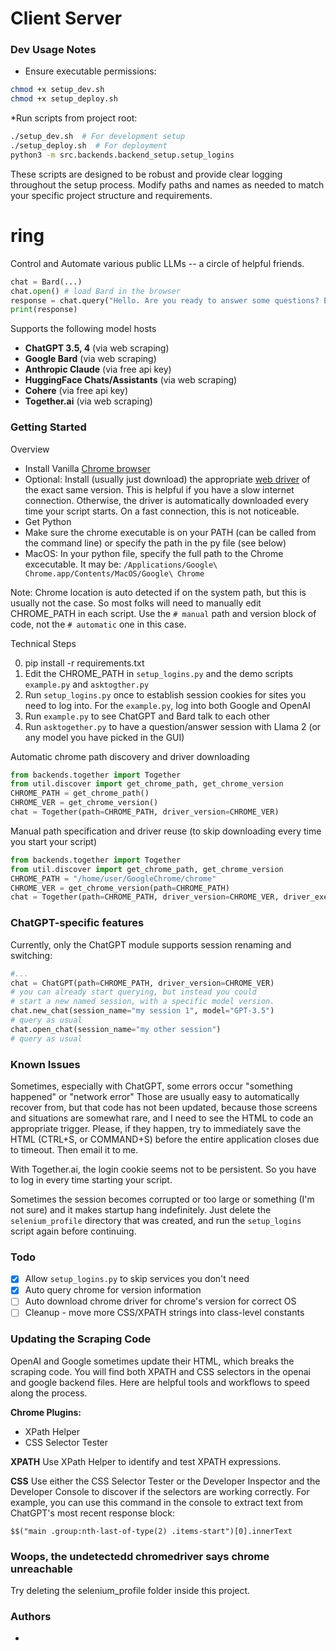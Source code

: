 # Client Server

### Dev Usage Notes
* Ensure executable permissions:
```bash
chmod +x setup_dev.sh
chmod +x setup_deploy.sh
```
*Run scripts from project root:
```bash
./setup_dev.sh  # For development setup
./setup_deploy.sh  # For deployment
python3 -m src.backends.backend_setup.setup_logins
```
These scripts are designed to be robust and provide clear logging throughout the setup process. Modify paths and names as needed to match your specific project structure and requirements.


# ring 
Control and Automate various public LLMs -- a circle of helpful friends.

```py
chat = Bard(...)
chat.open() # load Bard in the browser
response = chat.query("Hello. Are you ready to answer some questions? Be laconic in your response.")
print(response)
```

Supports the following model hosts
* **ChatGPT 3.5, 4** (via web scraping)
* **Google Bard** (via web scraping)
* **Anthropic Claude** (via free api key)
* **HuggingFace Chats/Assistants** (via web scraping)
* **Cohere** (via free api key)
* **Together.ai** (via web scraping)

### Getting Started

Overview

* Install Vanilla [Chrome browser](https://www.google.com/chrome/)
* Optional: Install (usually just download) the appropriate [web driver](https://chromedriver.chromium.org/getting-started) of the exact same version. This is helpful if you have a slow internet connection. Otherwise, the driver is automatically downloaded every time your script starts. On a fast connection, this is not noticeable.
* Get Python
* Make sure the chrome executable is on your PATH (can be called from the command line) or specify the path in the py file (see below)
* MacOS: In your python file, specify the full path to the Chrome excecutable. It may be: `/Applications/Google\ Chrome.app/Contents/MacOS/Google\ Chrome`

Note: Chrome location is auto detected if on the system path, but this is usually not the case. So most folks will need to manually edit CHROME_PATH in each script. Use the `# manual` path and version block of code, not the `# automatic` one in this case.

Technical Steps

0) pip install -r requirements.txt
1) Edit the CHROME_PATH in `setup_logins.py` and the demo scripts `example.py` and `asktogther.py`
2) Run `setup_logins.py` once to establish session cookies for sites you need to log into. For the `example.py`, log into both Google and OpenAI
3) Run `example.py` to see ChatGPT and Bard talk to each other
4) Run `asktogether.py` to have a question/answer session with Llama 2 (or any model you have picked in the GUI)

Automatic chrome path discovery and driver downloading
```py
from backends.together import Together
from util.discover import get_chrome_path, get_chrome_version
CHROME_PATH = get_chrome_path()
CHROME_VER = get_chrome_version()
chat = Together(path=CHROME_PATH, driver_version=CHROME_VER)
```

Manual path specification and driver reuse (to skip downloading every time you start your script)
```py
from backends.together import Together
from util.discover import get_chrome_path, get_chrome_version
CHROME_PATH = "/home/user/GoogleChrome/chrome"
CHROME_VER = get_chrome_version(path=CHROME_PATH)
chat = Together(path=CHROME_PATH, driver_version=CHROME_VER, driver_executable_path='<your full path here>/chromedriver-linux64/chromedriver')
```


### ChatGPT-specific features
Currently, only the ChatGPT module supports session renaming and switching:
```py
#...
chat = ChatGPT(path=CHROME_PATH, driver_version=CHROME_VER)
# you can already start querying, but instead you could
# start a new named session, with a specific model version.
chat.new_chat(session_name="my session 1", model="GPT-3.5")
# query as usual
chat.open_chat(session_name="my other session")
# query as usual
```

### Known Issues
Sometimes, especially with ChatGPT, some errors occur "something happened" or "network error" Those are usually easy to automatically recover from, but that code has not been updated, because those screens and situations are somewhat rare, and I need to see the HTML to code an appropriate trigger. Please, if they happen, try to immediately save the HTML (CTRL+S, or COMMAND+S) before the entire application closes due to timeout. Then email it to me.

With Together.ai, the login cookie seems not to be persistent. So you have to log in every time starting your script.

Sometimes the session becomes corrupted or too large or something (I'm not sure) and it makes startup hang indefinitely. Just delete the `selenium_profile` directory that was created, and run the `setup_logins` script again before continuing.

### Todo
- [x] Allow `setup_logins.py` to skip services you don't need
- [x] Auto query chrome for version information
- [ ] Auto download chrome driver for chrome's version for correct OS
- [ ] Cleanup - move more CSS/XPATH strings into class-level constants

### Updating the Scraping Code
OpenAI and Google sometimes update their HTML, which breaks the scraping code.
You will find both XPATH and CSS selectors in the openai and google backend files.
Here are helpful tools and workflows to speed along the process.

**Chrome Plugins:**
* XPath Helper
* CSS Selector Tester

**XPATH** Use XPath Helper to identify and test XPATH expressions.

**CSS** Use either the CSS Selector Tester or the Developer Inspector and the Developer Console to discover if the selectors are working correctly. For example, you can use this command in the console to extract text from ChatGPT's most recent response block:
```
$$("main .group:nth-last-of-type(2) .items-start")[0].innerText
```
### Woops, the undetectedd chromedriver says chrome unreachable

Try deleting the selenium_profile folder inside this project. 


### Authors

* 
